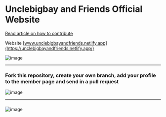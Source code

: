 # Unclebigbay and Friends Official Website

[Read article on how to contribute](https://unclebigbay.com/open-source-profile-contribution-challenge-10)



Website [www.unclebigbayandfriends.netlify.app](https://unclebigbayandfriends.netlify.app/)

![image](https://user-images.githubusercontent.com/58919619/124138276-68910100-da7e-11eb-94dc-ff1c1177185f.png)


<hr />


### Fork this repository, create your own branch, add your profile to the member page and send in a pull request


![image](https://user-images.githubusercontent.com/58919619/124138478-96764580-da7e-11eb-9080-cd1208a11d60.png)


<hr />

### 

![image](https://user-images.githubusercontent.com/58919619/124138774-e2c18580-da7e-11eb-9e16-19b415bbcef4.png)

